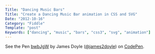 ```yaml
---
Title: "Dancing Music Bars"
Title: "Create a Dancing Music Bar animation in CSS and SVG"
Date: "2012-10-16"
Category: "Fiddle"
Template: "post"
Keywords: ["dancing", "music", "bars", "css3", "svg", "animation"]
---
```


<p data-height="265" data-theme-id="0" data-slug-hash="bwbJgW" data-default-tab="result" data-user="james2doyle" data-embed-version="2" data-pen-title="bwbJgW" class="codepen">See the Pen <a href="http://codepen.io/james2doyle/pen/bwbJgW/">bwbJgW</a> by James Doyle (<a href="http://codepen.io/james2doyle">@james2doyle</a>) on <a href="http://codepen.io">CodePen</a>.</p>
<script async src="https://production-assets.codepen.io/assets/embed/ei.js"></script>